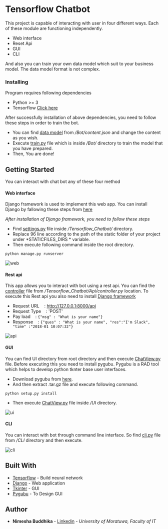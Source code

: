 # Tensorflow Chatbot

This project is capable of interacting with user in four different ways. Each of these module are functioning independently.

* Web interface
* Reset Api
* GUI
* CLI

And also you can train your own data model which suit to your business model. The data model format is not complex. 

### Installing

Program requires following dependencies

* Python >= 3
* Tensorflow [Click here](https://www.tensorflow.org/install/)

After successfully installation of above dependencies, you need to follow these steps in order to train the bot. 

* You can find [data model](https://github.com/nimeshabuddhika/Tensorflow-Chatbot/blob/master/Bot/content.json) from */Bot/content.json* and change the content as you wish. 
* Execute [train.py](https://github.com/nimeshabuddhika/Tensorflow-Chatbot/blob/master/Bot/train.py) file which is inside */Bot/* directory to train the model that you have prepared.
* Then, You are done!


## Getting Started

You can interact with chat bot any of these four method

#### Web interface
Django framework is used to implement this web app. You can install Django by fallowing these steps from [here](https://www.djangoproject.com/download/)

*After installation of Django framework, you need to follow these steps*

* Find [settings.py](https://github.com/nimeshabuddhika/Tensorflow-Chatbot/blob/master/Tensorflow_Chatbot/settings.py) file inside */Tensorflow_Chatbot/* directory.
* Replace 96 line according to the path of the static folder of your project under *STATICFILES_DIRS * variable. 
* Then execute following command inside the root directory.

```
python manage.py runserver
```

![web](https://user-images.githubusercontent.com/7195953/34638687-2e3b728c-f2f7-11e7-9843-0e0992c2c1d3.PNG)

#### Rest api
This app allows you to interact with bot using a rest api. You can find the [controller](https://github.com/nimeshabuddhika/Tensorflow-Chatbot/blob/master/Tensorflow_Chatbot/Api/controller.py) file from */Tensorflow_Chatbot/Api/controller.py* location. To execute this Rest api you also need to install [Django framework](https://www.djangoproject.com/download/) 


* Request URL     &nbsp;&nbsp;&nbsp;: http://127.0.0.1:8000/api
* Request Type    &nbsp;&nbsp;&nbsp;: 'POST'
* Pay load        &nbsp;&nbsp;&nbsp;: ```{"msg" : "What is your name"}```
* Response        &nbsp;&nbsp;&nbsp;: ```{"ques" : "What is your name", "res":"I'm Slack", "time" :"2018-01 10:07:32"}```


![api](https://user-images.githubusercontent.com/7195953/34638814-b46d1cbe-f2f9-11e7-916b-b79ef0eeff0c.PNG)

#### GUI

You can find UI directory from root directory and then execute [ChatView.py](https://github.com/nimeshabuddhika/Tensorflow-Chatbot/blob/master/UI/ChatView.py) file. Before executing this you need to install pygubu. Pygubu is a RAD tool which helps to develop python tknter base user interfaces.
* Download pygubu from [here](https://pypi.python.org/pypi/pygubu).
* And then extract .tar.gz file and execute following command.

```
python setup.py install
```
* Then execute [ChatView.py](https://github.com/nimeshabuddhika/Tensorflow-Chatbot/blob/master/UI/ChatView.py) file inside */UI* directory.

![ui](https://user-images.githubusercontent.com/7195953/34639820-4645c196-f30d-11e7-881a-ffb51ace6341.PNG)


#### CLI

You can interact with bot through command line interface. So find [cli.py](https://github.com/nimeshabuddhika/Tensorflow-Chatbot/blob/master/CLI/cli.py) file from */CLI* directory and then execute.

![cli](https://user-images.githubusercontent.com/7195953/34639005-60870836-f2fd-11e7-8f73-ed0d100b5521.PNG)


## Built With

* [Tensorflow](https://www.tensorflow.org/get_started/) - Build neural network
* [Django](https://www.djangoproject.com/) - Web application
* [Tkinter](https://wiki.python.org/moin/TkInter) - GUI
* [Pygubu](https://pypi.python.org/pypi/pygubu) - To Design GUI

## Author

* **Nimesha Buddhika** - [Linkedin](www.linkedin.com/in/nimesha-buddhika) - *University of Moratuwa, Faculty of IT*


